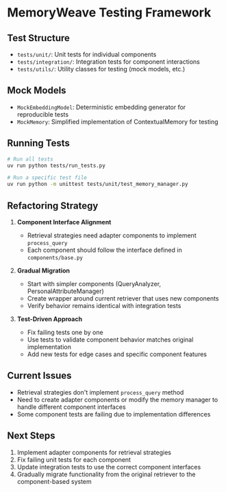 # MemoryWeave Testing Framework

## Test Structure

- `tests/unit/`: Unit tests for individual components
- `tests/integration/`: Integration tests for component interactions
- `tests/utils/`: Utility classes for testing (mock models, etc.)

## Mock Models

- `MockEmbeddingModel`: Deterministic embedding generator for reproducible tests
- `MockMemory`: Simplified implementation of ContextualMemory for testing

## Running Tests

```bash
# Run all tests
uv run python tests/run_tests.py

# Run a specific test file
uv run python -m unittest tests/unit/test_memory_manager.py
```

## Refactoring Strategy

1. **Component Interface Alignment**

   - Retrieval strategies need adapter components to implement `process_query`
   - Each component should follow the interface defined in `components/base.py`

1. **Gradual Migration**

   - Start with simpler components (QueryAnalyzer, PersonalAttributeManager)
   - Create wrapper around current retriever that uses new components
   - Verify behavior remains identical with integration tests

1. **Test-Driven Approach**

   - Fix failing tests one by one
   - Use tests to validate component behavior matches original implementation
   - Add new tests for edge cases and specific component features

## Current Issues

- Retrieval strategies don't implement `process_query` method
- Need to create adapter components or modify the memory manager to handle different component interfaces
- Some component tests are failing due to implementation differences

## Next Steps

1. Implement adapter components for retrieval strategies
1. Fix failing unit tests for each component
1. Update integration tests to use the correct component interfaces
1. Gradually migrate functionality from the original retriever to the component-based system
